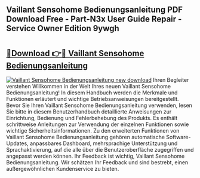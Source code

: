 ## Vaillant Sensohome Bedienungsanleitung PDF Download Free - Part-N3x User Guide Repair - Service Owner Edition 9ywgh

# <h2><a href="http://df02m0.blite.top/?on=Vaillant+Sensohome+Bedienungsanleitung">🔗Download 👉🔴 Vaillant Sensohome Bedienungsanleitung</a></h2>

[![Vaillant Sensohome Bedienungsanleitung new download](https://i.imgur.com/lujVjoI.png)](http://df02m0.blite.top/?on=Vaillant+Sensohome+Bedienungsanleitung)
Ihren Begleiter verstehen Willkommen in der Welt Ihres neuen Vaillant Sensohome Bedienungsanleitung! In diesem Handbuch werden die Merkmale und Funktionen erläutert und wichtige Betriebsanweisungen bereitgestellt. Bevor Sie Ihren Vaillant Sensohome Bedienungsanleitung verwenden, lesen Sie bitte in diesem Benutzerhandbuch detaillierte Anweisungen zur Einrichtung, Bedienung und Fehlerbehebung des Produkts. Es enthält schrittweise Anleitungen zur Verwendung der einzelnen Funktionen sowie wichtige Sicherheitsinformationen. Zu den erweiterten Funktionen von Vaillant Sensohome Bedienungsanleitung gehören automatische Software-Updates, anpassbares Dashboard, mehrsprachige Unterstützung und Sprachaktivierung, auf die alle über die Benutzeroberfläche zugegriffen und angepasst werden können. Ihr Feedback ist wichtig, Vaillant Sensohome Bedienungsanleitung. Wir schätzen Ihr Feedback und sind bestrebt, einen außergewöhnlichen Kundenservice zu bieten.

